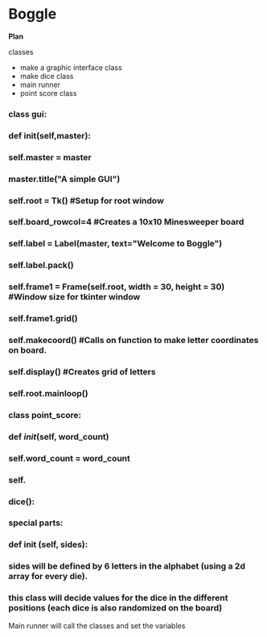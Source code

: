 # Boggle

**Plan**

classes
* make a graphic interface class
* make dice class 
* main runner 
* point score class 

### class gui:
###  def __init__(self,master):
###    self.master = master
###    master.title("A simple GUI")
###    self.root = Tk() #Setup for root window
###    self.board_rowcol=4 #Creates a 10x10 Minesweeper board
###    self.label = Label(master, text="Welcome to Boggle")
###    self.label.pack()
###    self.frame1 = Frame(self.root, width = 30, height = 30) #Window size for tkinter window
###    self.frame1.grid()
###    self.makecoord() #Calls on function to make letter coordinates on board. 
###    self.display() #Creates grid of letters  
###    self.root.mainloop()
    
### class point_score:
###  def _init_(self, word_count)
###    self.word_count = word_count
###    self.



### dice(): 
### special parts:
### def init (self, sides):
### sides will be defined by 6 letters in the alphabet (using a 2d array for every die). 
### this class will decide values for the dice in the different positions (each dice is also randomized on the board)


Main runner will call the classes and set the variables
